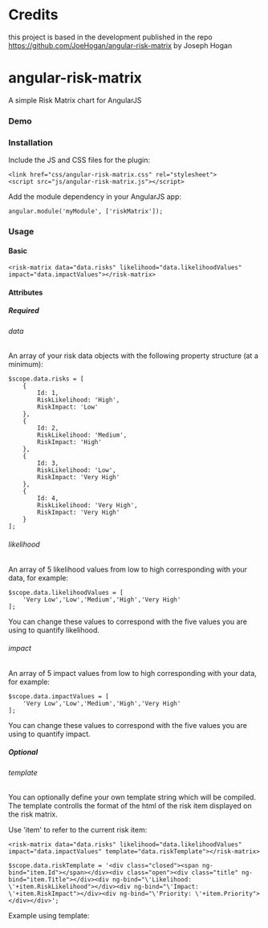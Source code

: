 # Credits

this project is based in the development published in the repo https://github.com/JoeHogan/angular-risk-matrix by Joseph Hogan

# angular-risk-matrix

A simple Risk Matrix chart for AngularJS

### Demo


### Installation

Include the JS and CSS files for the plugin:

```
<link href="css/angular-risk-matrix.css" rel="stylesheet">
<script src="js/angular-risk-matrix.js"></script>
```

Add the module dependency in your AngularJS app:

```
angular.module('myModule', ['riskMatrix']);
```

### Usage

#### Basic

```
<risk-matrix data="data.risks" likelihood="data.likelihoodValues" impact="data.impactValues"></risk-matrix>
```

#### Attributes

##### Required

###### data

An array of your risk data objects with the following property structure (at a minimum):

````
$scope.data.risks = [
	{
		Id: 1,
		RiskLikelihood: 'High',
		RiskImpact: 'Low'
	},
	{
		Id: 2,
		RiskLikelihood: 'Medium',
		RiskImpact: 'High'
	},
	{
		Id: 3,
		RiskLikelihood: 'Low',
		RiskImpact: 'Very High'
	},
	{
		Id: 4,
		RiskLikelihood: 'Very High',
		RiskImpact: 'Very High'
	}
];
````

###### likelihood

An array of 5 likelihood values from low to high corresponding with your data, for example:

```
$scope.data.likelihoodValues = [
	'Very Low','Low','Medium','High','Very High'
];
```
You can change these values to correspond with the five values you are using to quantify likelihood.

###### impact

An array of 5 impact values from low to high corresponding with your data, for example:

```
$scope.data.impactValues = [
	'Very Low','Low','Medium','High','Very High'
];
```
You can change these values to correspond with the five values you are using to quantify impact.

##### Optional

###### template

You can optionally define your own template string which will be compiled. The template controlls the format of the html of the risk item displayed on the risk matrix.

Use 'item' to refer to the current risk item:

```
<risk-matrix data="data.risks" likelihood="data.likelihoodValues" impact="data.impactValues" template="data.riskTemplate"></risk-matrix>
```

```
$scope.data.riskTemplate = '<div class="closed"><span ng-bind="item.Id"></span></div><div class="open"><div class="title" ng-bind="item.Title"></div><div ng-bind="\'Likelihood: \'+item.RiskLikelihood"></div><div ng-bind="\'Impact: \'+item.RiskImpact"></div><div ng-bind="\'Priority: \'+item.Priority"></div></div>';
```

Example using template: 
